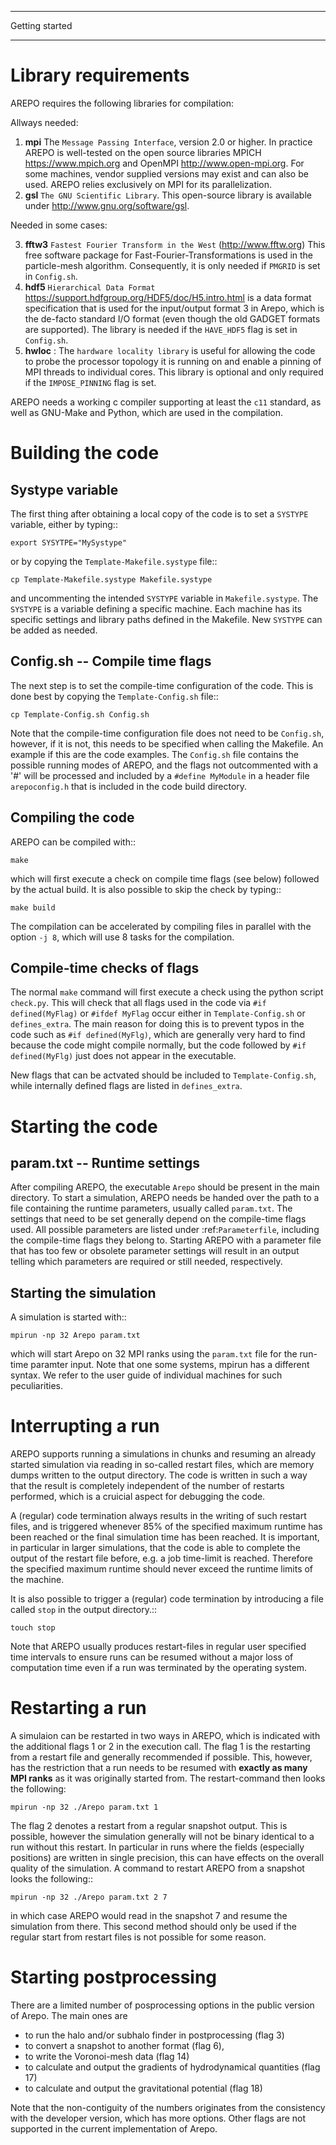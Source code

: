 *******************
Getting started
*******************


Library requirements
====================

AREPO requires the following libraries for compilation:

Allways needed:

1. **mpi** The `Message Passing Interface`, version 2.0 or higher. 
   In practice AREPO is well-tested on the open source libraries
   MPICH <https://www.mpich.org> and OpenMPI <http://www.open-mpi.org>.
   For some machines, vendor supplied versions may exist and can also be used.
   AREPO relies exclusively on MPI for its parallelization.
2. **gsl** `The GNU Scientific Library`. This open-source library is available 
   under <http://www.gnu.org/software/gsl>.
   
Needed in some cases:

3. **fftw3** `Fastest Fourier Transform in the West` (<http://www.fftw.org>)
   This free software package for Fast-Fourier-Transformations is used in the 
   particle-mesh algorithm. Consequently, it is only needed if ``PMGRID`` is 
   set in ``Config.sh``.
4. **hdf5** `Hierarchical Data Format` <https://support.hdfgroup.org/HDF5/doc/H5.intro.html> 
   is a data format specification that is used for the input/output format 3 
   in Arepo, which is the de-facto standard I/O format (even though the old 
   GADGET formats are supported). The library is needed if the ``HAVE_HDF5`` 
   flag is set in `Config.sh`.
5. **hwloc** : The `hardware locality library` is useful for allowing
   the code to probe the processor topology it is running on and enable a
   pinning of MPI threads to individual cores. This library is optional and
   only required if the ``IMPOSE_PINNING`` flag is set.


AREPO needs a working c compiler supporting at least the ``c11`` standard, as 
well as GNU-Make and Python, which are used in the compilation.

Building the code 
=================

Systype variable
----------------

The first thing after obtaining a local copy of the code is to set a ``SYSTYPE``
variable, either by typing::

    export SYSYTPE="MySystype"

or by copying the ``Template-Makefile.systype`` file::

    cp Template-Makefile.systype Makefile.systype

and uncommenting the intended ``SYSTYPE`` variable in ``Makefile.systype``.
The ``SYSTYPE`` is a variable defining a specific machine. Each machine has its
specific settings and library paths defined in the Makefile. New ``SYSTYPE`` can
be added as needed.

Config.sh -- Compile time flags
-------------------------------

The next step is to set the compile-time configuration of the code. This is 
done best by copying the ``Template-Config.sh`` file::

    cp Template-Config.sh Config.sh

Note that the compile-time configuration file does not need to be ``Config.sh``,
however, if it is not, this needs to be specified when calling the Makefile.
An example if this are the code examples.
The ``Config.sh`` file contains the possible running modes of AREPO, and the
flags not outcommented with a '#' will be processed and included by a 
``#define MyModule`` in a header file ``arepoconfig.h`` that is included in the 
code build directory.

Compiling the code
------------------

AREPO can be compiled with::

    make

which will first execute a check on compile time flags (see below) followed
by the actual build. It is also possible to skip the check by typing::

    make build

The compilation can be accelerated by compiling files in parallel with the 
option ``-j 8``, which will use 8 tasks for the compilation.

Compile-time checks of flags
----------------------------

The normal ``make`` command will first execute a check using the python script
``check.py``. This will check that all flags used in the code via 
``#if defined(MyFlag)`` or ``#ifdef MyFlag`` occur either in ``Template-Config.sh`` 
or ``defines_extra``. The main reason for doing this is to prevent typos in the 
code such as ``#if defined(MyFlg)``, which are generally very hard to find 
because the code might compile normally, but the code followed by 
``#if defined(MyFlg)`` just does not appear in the executable.

New flags that can be actvated should be included to ``Template-Config.sh``,
while internally defined flags are listed in ``defines_extra``.

Starting the code
=================

param.txt -- Runtime settings
-----------------------------

After compiling AREPO, the executable ``Arepo`` should be present in the main 
directory. To start a simulation, AREPO needs be handed over the path to 
a file containing the runtime parameters, usually called ``param.txt``.
The settings that need to be set generally depend on the compile-time flags
used. All possible parameters are listed under :ref:`Parameterfile`, including the 
compile-time flags they belong to. Starting AREPO with a parameter file that has 
too few or obsolete parameter settings will result in an output telling which
parameters are required or still needed, respectively.

Starting the simulation
-----------------------

A simulation is started with::

    mpirun -np 32 Arepo param.txt

which will start Arepo on 32 MPI ranks using the ``param.txt`` file for the 
run-time paramter input. Note that one some systems, mpirun has a different
syntax. We refer to the user guide of individual machines for such 
peculiarities.

Interrupting a run
==================

AREPO supports running a simulations in chunks and resuming an already started
simulation via reading in so-called restart files, which are memory dumps 
written to the output directory. The code is written in such a way that the 
result is completely independent of the number of restarts performed, which is
a cruicial aspect for debugging the code.

A (regular) code termination always results in the writing of such restart 
files, and is triggered whenever 85% of the specified maximum runtime has been 
reached or the final simulation time has been reached.
It is important, in particular in larger simulations, that the code is able to 
complete the output of the restart file before, e.g. a job time-limit is 
reached. Therefore the specified maximum runtime should never exceed the 
runtime limits of the machine.

It is also possible to trigger a (regular) code termination by introducing a 
file called ``stop`` in the output directory.::

    touch stop

Note that AREPO usually produces restart-files in regular user specified time 
intervals to ensure runs can be resumed without a major loss of computation
time even if a run was terminated by the operating system.

Restarting a run
================

A simulaion can be restarted in two ways in AREPO, which is indicated with the
additional flags 1 or 2 in the execution call. The flag 1 is the restarting
from a restart file and generally recommended if possible. This, however, 
has the restriction that a run needs to be resumed with **exactly as many MPI 
ranks** as it was originally started from. The restart-command then looks 
the following:

    mpirun -np 32 ./Arepo param.txt 1

The flag 2 denotes a restart from a regular snapshot output. This is possible, 
however the simulation generally will not be binary identical to a run without 
this restart. In particular in runs where the fields (especially positions) are
written in single precision, this can have effects on the overall quality of
the simulation. A command to restart AREPO from a snapshot looks the following::

    mpirun -np 32 ./Arepo param.txt 2 7

in which case AREPO would read in the snapshot 7 and resume the simulation from
there. This second method should only be used if the regular start from 
restart files is not possible for some reason.

Starting postprocessing
=======================

There are a limited number of posprocessing options in the public version of 
Arepo. The main ones are 

* to run the halo and/or subhalo finder in postprocessing (flag 3)
* to convert a snapshot to another format (flag 6),
* to write the Voronoi-mesh data (flag 14)
* to calculate and output the gradients of hydrodynamical quantities (flag 17)
* to calculate and output the gravitational potential (flag 18)

Note that the non-contiguity of the numbers originates from the consistency 
with the developer version, which has more options. Other flags are not 
supported in the current implementation of Arepo.
